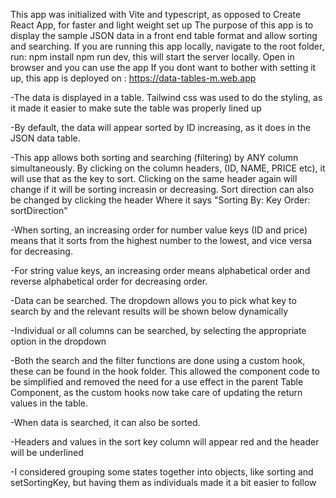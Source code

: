 This app was initialized with Vite and typescript, as opposed to Create React App, for faster and light weight set up
The purpose of this app is to display the sample JSON data in a front end table format and allow sorting and searching.
If you are running this app locally, navigate to the root folder, run: npm install npm run dev, this will start the server locally. Open in browser and you can use the app
If you dont want to bother with setting it up, this app is deployed on : https://data-tables-m.web.app

-The data is displayed in a table. Tailwind css was used to do the styling, as it made it easier to make sute the table was properly lined up

-By default, the data will appear sorted by ID increasing, as it does in the JSON data table. 

-This app allows both sorting and searching (filtering) by ANY column simultaneously. By clicking on the column headers, (ID, NAME, PRICE etc), it will use that as the key to sort. Clicking on the same header again will change if it will be sorting increasin or decreasing. Sort direction can also be changed by clicking the header Where it says "Sorting By: Key Order: sortDirection"

-When sorting, an increasing order for number value keys (ID and price) means that it sorts from the highest number to the lowest, and vice versa for decreasing. 

-For string value keys, an increasing order means alphabetical order and reverse alphabetical order for decreasing order. 

-Data can be searched. The dropdown allows you to pick what key to search by and the relevant results will be shown below dynamically

-Individual or all columns can be searched, by selecting the appropriate option in the dropdown

-Both the search and the filter functions are done using a custom hook, these can be found in the hook folder. This allowed the component code to be simplified and removed the need for a use effect in the parent Table Component, as the custom hooks now take care of updating the return values in the table. 

-When data is searched, it can also be sorted.

-Headers and values in the sort key column will appear red and the header will be underlined

-I considered grouping some states together into objects, like sorting and setSortingKey, but having them as individuals made it a bit easier to follow